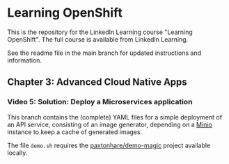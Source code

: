 # Learning OpenShift

This is the repository for the LinkedIn Learning course "Learning OpenShift". The full course is available from LinkedIn Learning.

See the readme file in the main branch for updated instructions and information.

## Chapter 3: Advanced Cloud Native Apps

### Video 5: Solution: Deploy a Microservices application

This branch contains the (complete) YAML files for a simple deployment of an API service, consisting of an image generator, depending on a [Minio](https://min.io/) instance to keep a cache of generated images.

The file `demo.sh` requires the [paxtonhare/demo-magic](https://github.com/paxtonhare/demo-magic) project available locally.
